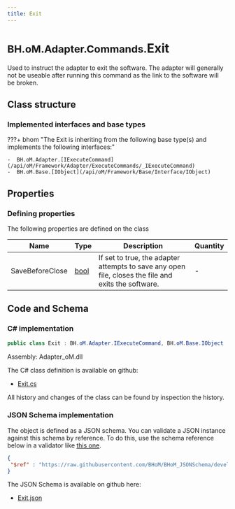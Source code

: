 ```yaml
---
title: Exit
---
```


# <small>BH.oM.Adapter.Commands.</small>**Exit**

Used to instruct the adapter to exit the software. The adapter will generally not be useable after running this command as the link to the software will be broken.

## Class structure

### Implemented interfaces and base types

???+ bhom "The Exit is inheriting from the following base type(s) and implements the following interfaces:"

    -  BH.oM.Adapter.[IExecuteCommand](/api/oM/Framework/Adapter/ExecuteCommands/_IExecuteCommand)
    -  BH.oM.Base.[IObject](/api/oM/Framework/Base/Interface/IObject)


## Properties



### Defining properties

The following properties are defined on the class

| Name             | Type             | Description      | Quantity         |
|------------------|------------------|------------------|------------------|
| SaveBeforeClose | [bool](https://learn.microsoft.com/en-us/dotnet/api/System.Boolean?view=netstandard-2.0) | If set to true, the adapter attempts to save any open file, closes the file and exits the software. | - |


## Code and Schema

### C# implementation

``` C# title="C#"
public class Exit : BH.oM.Adapter.IExecuteCommand, BH.oM.Base.IObject
```

Assembly: Adapter_oM.dll

The C# class definition is available on github:

- [Exit.cs](https://github.com/BHoM/BHoM_Adapter/blob/develop/Adapter_oM/ExecuteCommands\Exit.cs)

All history and changes of the class can be found by inspection the history.
### JSON Schema implementation

The object is defined as a JSON schema. You can validate a JSON instance against this schema by reference. To do this, use the schema reference below in a validator like [this one](https://www.jsonschemavalidator.net/).

``` json title="JSON Schema"
{
 "$ref" : "https://raw.githubusercontent.com/BHoM/BHoM_JSONSchema/develop/Adapter_oM/Commands/Exit.json"
}
```

The JSON Schema is available on github here:

- [Exit.json](https://github.com/BHoM/BHoM_JSONSchema/blob/develop/Adapter_oM/Commands/Exit.json)

